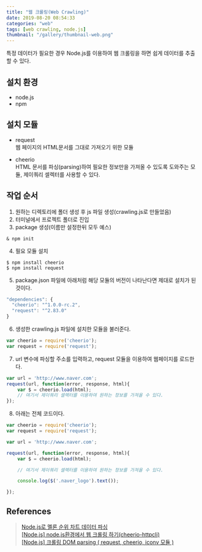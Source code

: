 ```yaml
---
title: "웹 크롤링(Web Crawling)"
date: 2019-08-20 08:54:33
categories: "web"
tags: [web crawling, node.js]
thumbnail: "/gallery/thumbnail-web.png"
---
```


특정 데이터가 필요한 경우 Node.js를 이용하여 웹 크롤링을 하면 쉽게 데이터를 추출할 수 있다.

<!-- more -->

## 설치 환경

* node.js
* npm

## 설치 모듈

* request  
웹 페이지의 HTML문서를 그대로 가져오기 위한 모듈

* cheerio  
HTML 문서를 파싱(parsing)하여 필요한 정보만을 가져올 수 있도록 도와주는 모듈, 제이쿼리 셀렉터를 사용할 수 있다.

## 작업 순서

1. 원하는 디렉토리에 폴더 생성 후 js 파일 생성(crawling.js로 만들었음)
2. 터미널에서 프로젝트 폴더로 진입
3. package 생성(이름만 설정한뒤 모두 예스)
```
& npm init
```
4. 필요 모듈 설치
```
$ npm install cheerio   
$ npm install request
```
5. package.json 파일에 아래처럼 해당 모듈의 버전이 나타난다면 제대로 설치가 된 것이다.

```javascript
"dependencies": {
  "cheerio": "^1.0.0-rc.2",
  "request": "^2.83.0"
}
```

6. 생성한 crawling.js 파일에 설치한 모듈을 불러준다.

```javascript
var cheerio = require('cheerio');
var request = require('request');
```
7. url 변수에 파싱할 주소를 입력하고, request 모듈을 이용하여 웹페이지를 로드한다.

```javascript
var url = 'http://www.naver.com';
request(url, function(error, response, html){
    var $ = cheerio.load(html);
    // 여기서 제이쿼리 셀렉터를 이용하여 원하는 정보를 가져올 수 있다.
});
```

8. 아래는 전체 코드이다.

```javascript
var cheerio = require('cheerio');
var request = require('request');

var url = 'http://www.naver.com';

request(url, function(error, response, html){
    var $ = cheerio.load(html);

    // 여기서 제이쿼리 셀렉터를 이용하여 원하는 정보를 가져올 수 있다.

    console.log($('.naver_logo').text());

});
```

## References
> [Node.js로 멜론 순위 차트 데이터 파싱](http://leechoong.com/posts/2017/nodejs_cheerio)  
> [[Node.js] node.js환경에서 웹 크롤링 하기(cheerio-httpcli)](https://hanswsw.tistory.com/6)  
> [[Node.js] 크롤링 DOM parsing ( request, cheerio, iconv 모듈 )](https://victorydntmd.tistory.com/94)
